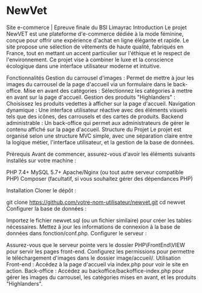 # NewVet
Site e-commerce | Epreuve finale du BSI Limayrac
Introduction
Le projet NewVET est une plateforme d'e-commerce dédiée à la mode féminine, conçue pour offrir une expérience d'achat en ligne élégante et rapide. Le site propose une sélection de vêtements de haute qualité, fabriqués en France, tout en mettant un accent particulier sur l'éthique et le respect de l'environnement. Ce projet vise à combiner le luxe et la conscience écologique dans une interface utilisateur moderne et intuitive.

Fonctionnalités
Gestion du carrousel d'images : Permet de mettre à jour les images du carrousel de la page d'accueil via un formulaire dans le back-office.
Mise en avant des catégories : Sélectionnez les catégories à mettre en avant sur la page d'accueil.
Gestion des produits "Highlanders" : Choisissez les produits vedettes à afficher sur la page d'accueil.
Navigation dynamique : Une interface utilisateur réactive avec des éléments visuels tels que des icônes, des carrousels et des cartes de produits.
Backend administrable : Un back-office qui permet aux administrateurs de gérer le contenu affiché sur la page d'accueil.
Structure du Projet
Le projet est organisé selon une structure MVC simple, avec une séparation claire entre la logique métier, l'interface utilisateur, et la gestion de la base de données.

Prérequis
Avant de commencer, assurez-vous d'avoir les éléments suivants installés sur votre machine :

PHP 7.4+
MySQL 5.7+
Apache/Nginx (ou tout autre serveur compatible PHP)
Composer (facultatif, si vous souhaitez gérer des dépendances PHP)


Installation
Cloner le dépôt :

git clone https://github.com/votre-nom-utilisateur/newvet.git
cd newvet
Configurer la base de données :

Importez le fichier newvet.sql (ou un fichier similaire) pour créer les tables nécessaires.
Mettez à jour les informations de connexion à la base de données dans fonction/conf.php.
Configurer le serveur :

Assurez-vous que le serveur pointe vers le dossier PHP\FrontEnd\VIEW pour servir les pages front-end.
Configurez les permissions pour permettre le téléchargement d'images dans le dossier image/accueil/.
Utilisation
Front-end : Accédez à la page d'accueil via index.php pour voir le site en action.
Back-office : Accédez au backoffice/backoffice-index.php pour gérer les images du carrousel, les catégories mises en avant, et les produits "Highlanders".

